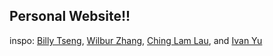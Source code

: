 ## Personal Website!!

inspo: [Billy Tseng](https://www.billytseng.com/), [Wilbur Zhang](https://www.wilburzhang.com/), [Ching Lam Lau](https://www.chinglamlau.ca/), and [Ivan Yu](https://ivan-yu.ca/)